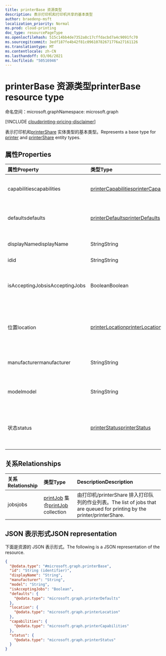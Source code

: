 ```yaml
---
title: printerBase 资源类型
description: 表示打印机和打印机共享的基本类型
author: braedenp-msft
localization_priority: Normal
ms.prod: cloud-printing
doc_type: resourcePageType
ms.openlocfilehash: 515c14bb4de7352a8c17cffdacbd7a4c9091fc70
ms.sourcegitcommit: 3edf187fe4b42f81c09610782671776a27161126
ms.translationtype: MT
ms.contentlocale: zh-CN
ms.lasthandoff: 03/06/2021
ms.locfileid: "50516946"
---
```

# <a name="printerbase-resource-type"></a><span data-ttu-id="7436b-103">printerBase 资源类型</span><span class="sxs-lookup"><span data-stu-id="7436b-103">printerBase resource type</span></span>

<span data-ttu-id="7436b-104">命名空间：microsoft.graph</span><span class="sxs-lookup"><span data-stu-id="7436b-104">Namespace: microsoft.graph</span></span>

[!INCLUDE [cloudprinting-pricing-disclaimer](../../includes/cloudprinting-pricing-disclaimer.md)]

<span data-ttu-id="7436b-105">表示打印机和[printerShare](printer.md) [](printerShare.md)实体类型的基本类型。</span><span class="sxs-lookup"><span data-stu-id="7436b-105">Represents a base type for [printer](printer.md) and [printerShare](printerShare.md) entity types.</span></span>

## <a name="properties"></a><span data-ttu-id="7436b-106">属性</span><span class="sxs-lookup"><span data-stu-id="7436b-106">Properties</span></span>
|<span data-ttu-id="7436b-107">属性</span><span class="sxs-lookup"><span data-stu-id="7436b-107">Property</span></span>|<span data-ttu-id="7436b-108">类型</span><span class="sxs-lookup"><span data-stu-id="7436b-108">Type</span></span>|<span data-ttu-id="7436b-109">Description</span><span class="sxs-lookup"><span data-stu-id="7436b-109">Description</span></span>|
|:---|:---|:---|
|<span data-ttu-id="7436b-110">capabilities</span><span class="sxs-lookup"><span data-stu-id="7436b-110">capabilities</span></span>|[<span data-ttu-id="7436b-111">printerCapabilities</span><span class="sxs-lookup"><span data-stu-id="7436b-111">printerCapabilities</span></span>](printercapabilities.md)|<span data-ttu-id="7436b-112">printer/printerShare 的功能。</span><span class="sxs-lookup"><span data-stu-id="7436b-112">The capabilities of the printer/printerShare.</span></span>|
|<span data-ttu-id="7436b-113">defaults</span><span class="sxs-lookup"><span data-stu-id="7436b-113">defaults</span></span>|[<span data-ttu-id="7436b-114">printerDefaults</span><span class="sxs-lookup"><span data-stu-id="7436b-114">printerDefaults</span></span>](printerdefaults.md)|<span data-ttu-id="7436b-115">printer/printerShare 的默认打印设置。</span><span class="sxs-lookup"><span data-stu-id="7436b-115">The default print settings of printer/printerShare.</span></span>|
|<span data-ttu-id="7436b-116">displayName</span><span class="sxs-lookup"><span data-stu-id="7436b-116">displayName</span></span>|<span data-ttu-id="7436b-117">String</span><span class="sxs-lookup"><span data-stu-id="7436b-117">String</span></span>|<span data-ttu-id="7436b-118">printer/printerShare 的名称。</span><span class="sxs-lookup"><span data-stu-id="7436b-118">The name of the printer/printerShare.</span></span>|
|<span data-ttu-id="7436b-119">id</span><span class="sxs-lookup"><span data-stu-id="7436b-119">id</span></span>|<span data-ttu-id="7436b-120">String</span><span class="sxs-lookup"><span data-stu-id="7436b-120">String</span></span>|<span data-ttu-id="7436b-121">标识符。</span><span class="sxs-lookup"><span data-stu-id="7436b-121">The identifier.</span></span>|
|<span data-ttu-id="7436b-122">isAcceptingJobs</span><span class="sxs-lookup"><span data-stu-id="7436b-122">isAcceptingJobs</span></span>|<span data-ttu-id="7436b-123">Boolean</span><span class="sxs-lookup"><span data-stu-id="7436b-123">Boolean</span></span>|<span data-ttu-id="7436b-124">打印机/打印机共享当前是否接受新的打印作业。</span><span class="sxs-lookup"><span data-stu-id="7436b-124">Whether the printer/printerShare is currently accepting new print jobs.</span></span>|
|<span data-ttu-id="7436b-125">位置</span><span class="sxs-lookup"><span data-stu-id="7436b-125">location</span></span>|[<span data-ttu-id="7436b-126">printerLocation</span><span class="sxs-lookup"><span data-stu-id="7436b-126">printerLocation</span></span>](printerlocation.md)|<span data-ttu-id="7436b-127">打印机/printerShare 的物理和/或组织位置。</span><span class="sxs-lookup"><span data-stu-id="7436b-127">The physical and/or organizational location of the printer/printerShare.</span></span>|
|<span data-ttu-id="7436b-128">manufacturer</span><span class="sxs-lookup"><span data-stu-id="7436b-128">manufacturer</span></span>|<span data-ttu-id="7436b-129">String</span><span class="sxs-lookup"><span data-stu-id="7436b-129">String</span></span>|<span data-ttu-id="7436b-130">打印机/printerShare 的制造商。</span><span class="sxs-lookup"><span data-stu-id="7436b-130">The manufacturer of the printer/printerShare.</span></span>|
|<span data-ttu-id="7436b-131">model</span><span class="sxs-lookup"><span data-stu-id="7436b-131">model</span></span>|<span data-ttu-id="7436b-132">String</span><span class="sxs-lookup"><span data-stu-id="7436b-132">String</span></span>|<span data-ttu-id="7436b-133">打印机/printerShare 的模型名称。</span><span class="sxs-lookup"><span data-stu-id="7436b-133">The model name of the printer/printerShare.</span></span>|
|<span data-ttu-id="7436b-134">状态</span><span class="sxs-lookup"><span data-stu-id="7436b-134">status</span></span>|[<span data-ttu-id="7436b-135">printerStatus</span><span class="sxs-lookup"><span data-stu-id="7436b-135">printerStatus</span></span>](printerstatus.md)|<span data-ttu-id="7436b-136">打印机/printerShare 的处理状态，包括任何错误。</span><span class="sxs-lookup"><span data-stu-id="7436b-136">The processing status of the printer/printerShare, including any errors.</span></span>|

## <a name="relationships"></a><span data-ttu-id="7436b-137">关系</span><span class="sxs-lookup"><span data-stu-id="7436b-137">Relationships</span></span>
|<span data-ttu-id="7436b-138">关系</span><span class="sxs-lookup"><span data-stu-id="7436b-138">Relationship</span></span>|<span data-ttu-id="7436b-139">类型</span><span class="sxs-lookup"><span data-stu-id="7436b-139">Type</span></span>|<span data-ttu-id="7436b-140">Description</span><span class="sxs-lookup"><span data-stu-id="7436b-140">Description</span></span>|
|:---|:---|:---|
|<span data-ttu-id="7436b-141">jobs</span><span class="sxs-lookup"><span data-stu-id="7436b-141">jobs</span></span>|<span data-ttu-id="7436b-142">[printJob](printjob.md) 集合</span><span class="sxs-lookup"><span data-stu-id="7436b-142">[printJob](printjob.md) collection</span></span>|<span data-ttu-id="7436b-143">由打印机/printerShare 排入打印队列的作业列表。</span><span class="sxs-lookup"><span data-stu-id="7436b-143">The list of jobs that are queued for printing by the printer/printerShare.</span></span>|

## <a name="json-representation"></a><span data-ttu-id="7436b-144">JSON 表示形式</span><span class="sxs-lookup"><span data-stu-id="7436b-144">JSON representation</span></span>
<span data-ttu-id="7436b-145">下面是资源的 JSON 表示形式。</span><span class="sxs-lookup"><span data-stu-id="7436b-145">The following is a JSON representation of the resource.</span></span>
<!-- {
  "blockType": "resource",
  "keyProperty": "id",
  "@odata.type": "microsoft.graph.printerBase",
  "openType": false
}
-->
``` json
{
  "@odata.type": "#microsoft.graph.printerBase",
  "id": "String (identifier)",
  "displayName": "String",
  "manufacturer": "String",
  "model": "String",
  "isAcceptingJobs": "Boolean",
  "defaults": {
    "@odata.type": "microsoft.graph.printerDefaults"
  },
  "location": {
    "@odata.type": "microsoft.graph.printerLocation"
  },
  "capabilities": {
    "@odata.type": "microsoft.graph.printerCapabilities"
  },
  "status": {
    "@odata.type": "microsoft.graph.printerStatus"
  }
}
```


